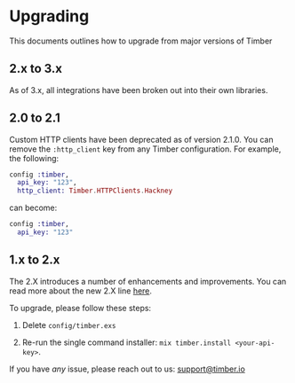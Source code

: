 # Upgrading

This documents outlines how to upgrade from major versions of Timber

## 2.x to 3.x

As of 3.x, all integrations have been broken out into their own libraries.

## 2.0 to 2.1

Custom HTTP clients have been deprecated as of version 2.1.0. You can remove the
`:http_client` key from any Timber configuration. For example, the following:

```elixir
config :timber,
  api_key: "123",
  http_client: Timber.HTTPClients.Hackney
```

can become:

```elixir
config :timber,
  api_key: "123"
```

## 1.x to 2.x

The 2.X introduces a number of enhancements and improvements. You can read more about the
new 2.X line [here](https://timber.io/changelog/2017/03/31/timber-for-elixir-2-0/).

To upgrade, please follow these steps:

1. Delete `config/timber.exs`

2. Re-run the single command installer: `mix timber.install <your-api-key>`.

If you have *any* issue, please reach out to us: support@timber.io
